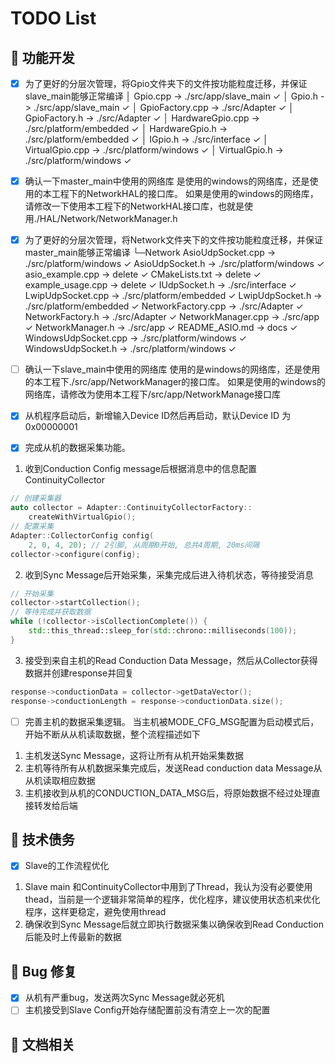 # TODO List

## 🚧 功能开发

- [x] 为了更好的分层次管理，将Gpio文件夹下的文件按功能粒度迁移，并保证slave_main能够正常编译
│      Gpio.cpp -> ./src/app/slave_main ✓
│      Gpio.h -> ./src/app/slave_main ✓
│      GpioFactory.cpp -> ./src/Adapter ✓
│      GpioFactory.h -> ./src/Adapter ✓
│      HardwareGpio.cpp -> ./src/platform/embedded ✓
│      HardwareGpio.h -> ./src/platform/embedded ✓
│      IGpio.h -> ./src/interface ✓
│      VirtualGpio.cpp -> ./src/platform/windows ✓
│      VirtualGpio.h -> ./src/platform/windows ✓

- [x] 确认一下master_main中使用的网络库
是使用的windows的网络库，还是使用的本工程下的NetworkHAL的接口库。
如果是使用的windows的网络库，请修改一下使用本工程下的NetworkHAL接口库，也就是使用./HAL/Network/NetworkManager.h

- [x] 为了更好的分层次管理，将Network文件夹下的文件按功能粒度迁移，并保证master_main能够正常编译
└─Network
        AsioUdpSocket.cpp -> ./src/platform/windows ✓
        AsioUdpSocket.h -> ./src/platform/windows ✓
        asio_example.cpp -> delete ✓
        CMakeLists.txt -> delete ✓
        example_usage.cpp -> delete ✓
        IUdpSocket.h -> ./src/interface ✓
        LwipUdpSocket.cpp -> ./src/platform/embedded ✓
        LwipUdpSocket.h -> ./src/platform/embedded ✓
        NetworkFactory.cpp -> ./src/Adapter ✓
        NetworkFactory.h -> ./src/Adapter ✓
        NetworkManager.cpp -> ./src/app ✓
        NetworkManager.h -> ./src/app ✓
        README_ASIO.md -> docs ✓
        WindowsUdpSocket.cpp -> ./src/platform/windows ✓
        WindowsUdpSocket.h -> ./src/platform/windows ✓

- [ ] 确认一下slave_main中使用的网络库
使用的是windows的网络库，还是使用的本工程下./src/app/NetworkManager的接口库。
如果是使用的windows的网络库，请修改为使用本工程下/src/app/NetworkManage接口库

- [x] 从机程序启动后，新增输入Device ID然后再启动，默认Device ID 为0x00000001
- [x] 完成从机的数据采集功能。
1. 收到Conduction Config message后根据消息中的信息配置ContinuityCollector
```cpp
// 创建采集器
auto collector = Adapter::ContinuityCollectorFactory::
    createWithVirtualGpio();
// 配置采集
Adapter::CollectorConfig config(
    2, 0, 4, 20); // 2引脚, 从周期0开始, 总共4周期, 20ms间隔
collector->configure(config);
```

2. 收到Sync Message后开始采集，采集完成后进入待机状态，等待接受消息
```cpp
// 开始采集
collector->startCollection();
// 等待完成并获取数据
while (!collector->isCollectionComplete()) {
    std::this_thread::sleep_for(std::chrono::milliseconds(100));
}
```

3. 接受到来自主机的Read Conduction Data Message，然后从Collector获得数据并创建response并回复
```cpp
response->conductionData = collector->getDataVector();
response->conductionLength = response->conductionData.size();
```

- [ ] 完善主机的数据采集逻辑。
当主机被MODE_CFG_MSG配置为启动模式后，开始不断从从机读取数据，整个流程描述如下
1. 主机发送Sync Message，这将让所有从机开始采集数据
2. 主机等待所有从机数据采集完成后，发送Read conduction data Message从从机读取相应数据
3. 主机接收到从机的CONDUCTION_DATA_MSG后，将原始数据不经过处理直接转发给后端

## 🧹 技术债务

- [x] Slave的工作流程优化
1. Slave main 和ContinuityCollector中用到了Thread，我认为没有必要使用thead，当前是一个逻辑非常简单的程序，优化程序，建议使用状态机来优化程序，这样更稳定，避免使用thread
2. 确保收到Sync Message后就立即执行数据采集以确保收到Read Conduction后能及时上传最新的数据

## 🐞 Bug 修复

- [x] 从机有严重bug，发送两次Sync Message就必死机
- [ ] 主机接受到Slave Config开始存储配置前没有清空上一次的配置

## 📖 文档相关
